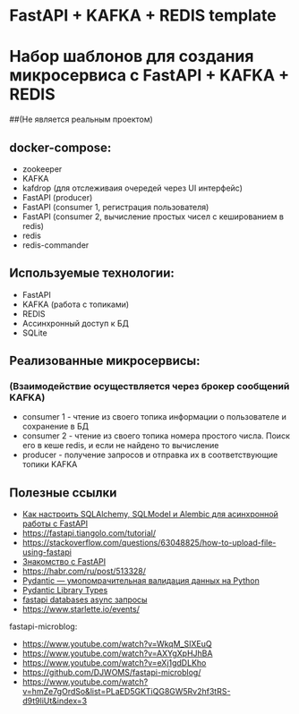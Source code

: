 # FastAPI + KAFKA + REDIS template

# Набор шаблонов для создания микросервиса с FastAPI + KAFKA + REDIS
##(Не является реальным проектом)
## docker-compose:
- zookeeper
- KAFKA
- kafdrop (для отслеживаия очередей через UI интерфейс)
- FastAPI (producer)
- FastAPI (consumer 1, регистрация пользователя)
- FastAPI (consumer 2, вычисление простых чисел с кешированием в redis)
- redis
- redis-commander

## Используемые технологии:
- FastAPI
- KAFKA (работа с топиками)
- REDIS
- Ассинхронный доступ к БД
- SQLite

## Реализованные микросервисы:
### (Взаимодействие осуществляется через брокер сообщений KAFKA)
- consumer 1 - чтение из своего топика информации о пользователе и сохранение в БД
- consumer 2 - чтение из своего топика номера простого числа. Поиск его в кеше redis, и если не найдено то вычисление
- producer - получение запросов и отправка их в соответствующие топики KAFKA

## Полезные ссылки
- [Как настроить SQLAlchemy, SQLModel и Alembic для асинхронной работы с FastAPI](https://habr.com/ru/post/580866/)
- https://fastapi.tiangolo.com/tutorial/
- https://stackoverflow.com/questions/63048825/how-to-upload-file-using-fastapi
- [Знакомство с FastAPI](https://habr.com/ru/post/488468/)
- https://habr.com/ru/post/513328/
- [Pydantic — умопомрачительная валидация данных на Python](https://www.youtube.com/watch?v=dOO3GmX6ukU&t=1s)
- [Pydantic Library Types](https://pydantic-docs.helpmanual.io/usage/types/)
- [fastapi databases async запросы](https://www.youtube.com/watch?v=CcsbCRzaxoE)
- https://www.starlette.io/events/

fastapi-microblog:
- https://www.youtube.com/watch?v=WkqM_SIXEuQ
- https://www.youtube.com/watch?v=AXYgXpHJhBA
- https://www.youtube.com/watch?v=eXj1gdDLKho
- https://github.com/DJWOMS/fastapi-microblog/
- https://www.youtube.com/watch?v=hmZe7gOrdSo&list=PLaED5GKTiQG8GW5Rv2hf3tRS-d9t9liUt&index=3